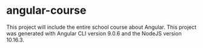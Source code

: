 # angular-course

This project will include the entire school course about Angular.
This project was generated with Angular CLI version 9.0.6 and the NodeJS version 10.16.3.